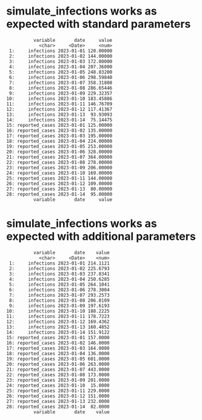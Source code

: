 # simulate_infections works as expected with standard parameters

              variable       date     value
                <char>     <Date>     <num>
     1:     infections 2023-01-01 120.00000
     2:     infections 2023-01-02 144.00000
     3:     infections 2023-01-03 172.80000
     4:     infections 2023-01-04 207.36000
     5:     infections 2023-01-05 248.83200
     6:     infections 2023-01-06 298.59840
     7:     infections 2023-01-07 358.31808
     8:     infections 2023-01-08 286.65446
     9:     infections 2023-01-09 229.32357
    10:     infections 2023-01-10 183.45886
    11:     infections 2023-01-11 146.76709
    12:     infections 2023-01-12 117.41367
    13:     infections 2023-01-13  93.93093
    14:     infections 2023-01-14  75.14475
    15: reported_cases 2023-01-01 125.00000
    16: reported_cases 2023-01-02 135.00000
    17: reported_cases 2023-01-03 195.00000
    18: reported_cases 2023-01-04 224.00000
    19: reported_cases 2023-01-05 253.00000
    20: reported_cases 2023-01-06 328.00000
    21: reported_cases 2023-01-07 364.00000
    22: reported_cases 2023-01-08 278.00000
    23: reported_cases 2023-01-09 206.00000
    24: reported_cases 2023-01-10 169.00000
    25: reported_cases 2023-01-11 144.00000
    26: reported_cases 2023-01-12 109.00000
    27: reported_cases 2023-01-13  80.00000
    28: reported_cases 2023-01-14  95.00000
              variable       date     value

# simulate_infections works as expected with additional parameters

              variable       date    value
                <char>     <Date>    <num>
     1:     infections 2023-01-01 214.1121
     2:     infections 2023-01-02 225.6793
     3:     infections 2023-01-03 237.8341
     4:     infections 2023-01-04 250.6285
     5:     infections 2023-01-05 264.1041
     6:     infections 2023-01-06 278.3004
     7:     infections 2023-01-07 293.2573
     8:     infections 2023-01-08 206.0109
     9:     infections 2023-01-09 197.6193
    10:     infections 2023-01-10 188.2225
    11:     infections 2023-01-11 178.7223
    12:     infections 2023-01-12 169.4362
    13:     infections 2023-01-13 160.4852
    14:     infections 2023-01-14 151.9122
    15: reported_cases 2023-01-01 157.0000
    16: reported_cases 2023-01-02 146.0000
    17: reported_cases 2023-01-03 164.0000
    18: reported_cases 2023-01-04 136.0000
    19: reported_cases 2023-01-05 601.0000
    20: reported_cases 2023-01-06 263.0000
    21: reported_cases 2023-01-07 443.0000
    22: reported_cases 2023-01-08 173.0000
    23: reported_cases 2023-01-09 201.0000
    24: reported_cases 2023-01-10  15.0000
    25: reported_cases 2023-01-11 229.0000
    26: reported_cases 2023-01-12 151.0000
    27: reported_cases 2023-01-13 232.0000
    28: reported_cases 2023-01-14  82.0000
              variable       date    value

